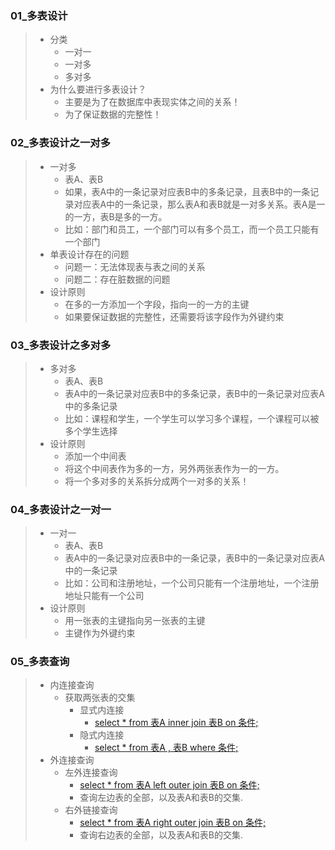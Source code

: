 ### 01_多表设计

> * 分类
>   * 一对一
>   * 一对多
>   * 多对多
> * 为什么要进行多表设计？
>   * 主要是为了在数据库中表现实体之间的关系！
>   * 为了保证数据的完整性！
>





### 02_多表设计之一对多

> * 一对多
>   * 表A、表B
>   * 如果，表A中的一条记录对应表B中的多条记录，且表B中的一条记录对应表A中的一条记录，那么表A和表B就是一对多关系。表A是一的一方，表B是多的一方。
>   * 比如：部门和员工，一个部门可以有多个员工，而一个员工只能有一个部门
> * 单表设计存在的问题
>   * 问题一：无法体现表与表之间的关系
>   * 问题二：存在脏数据的问题
> * 设计原则
>   * 在多的一方添加一个字段，指向一的一方的主键
>   * 如果要保证数据的完整性，还需要将该字段作为外键约束
>



### 03_多表设计之多对多

> * 多对多
>   * 表A、表B
>   * 表A中的一条记录对应表B中的多条记录，表B中的一条记录对应表A中的多条记录
>   * 比如：课程和学生，一个学生可以学习多个课程，一个课程可以被多个学生选择
> * 设计原则
>   * 添加一个中间表
>   * 将这个中间表作为多的一方，另外两张表作为一的一方。
>   * 将一个多对多的关系拆分成两个一对多的关系！
>



### 04_多表设计之一对一

> * 一对一
>   * 表A、表B
>   * 表A中的一条记录对应表B中的一条记录，表B中的一条记录对应表A中的一条记录
>   * 比如：公司和注册地址，一个公司只能有一个注册地址，一个注册地址只能有一个公司
> * 设计原则
>   * 用一张表的主键指向另一张表的主键
>   * 主键作为外键约束
>



### 05_多表查询

> * 内连接查询
>   * 获取两张表的交集
>     * 显式内连接
>       * [select * from 表A inner join 表B on 条件;]()
>     * 隐式内连接
>       * [select * from 表A , 表B where 条件;]()
> * 外连接查询
>   * 左外连接查询
>     * [select * from 表A left outer join 表B on 条件;]()
>     * 查询左边表的全部，以及表A和表B的交集.
>   * 右外链接查询
>     * [select * from 表A right outer join 表B on 条件;]()
>     * 查询右边表的全部，以及表A和表B的交集.
>



